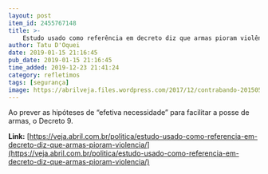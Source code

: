 ```yaml
---
layout: post
item_id: 2455767148
title: >-
    Estudo usado como referência em decreto diz que armas pioram violência
author: Tatu D'Oquei
date: 2019-01-15 21:16:45
pub_date: 2019-01-15 21:16:45
time_added: 2019-12-23 21:41:24
category: refletimos
tags: [segurança]
image: https://abrilveja.files.wordpress.com/2017/12/contrabando-20150513-0003-copy.jpg?quality=70&strip=info&w=680&h=453&crop=1
---
```


Ao prever as hipóteses de “efetiva necessidade” para facilitar a posse de armas, o Decreto 9.

**Link:** [https://veja.abril.com.br/politica/estudo-usado-como-referencia-em-decreto-diz-que-armas-pioram-violencia/](https://veja.abril.com.br/politica/estudo-usado-como-referencia-em-decreto-diz-que-armas-pioram-violencia/)

